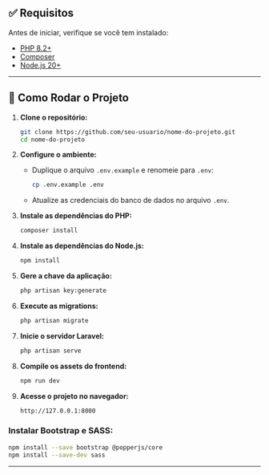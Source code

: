 
## ✅ Requisitos

Antes de iniciar, verifique se você tem instalado:

- [PHP 8.2+](https://www.php.net/)
- [Composer](https://getcomposer.org/)
- [Node.js 20+](https://nodejs.org/)

---

## 🚀 Como Rodar o Projeto

1. **Clone o repositório:**

   ```bash
   git clone https://github.com/seu-usuario/nome-do-projeto.git
   cd nome-do-projeto
   ```

2. **Configure o ambiente:**

   - Duplique o arquivo `.env.example` e renomeie para `.env`:
     ```bash
     cp .env.example .env
     ```
   - Atualize as credenciais do banco de dados no arquivo `.env`.

3. **Instale as dependências do PHP:**

   ```bash
   composer install
   ```

4. **Instale as dependências do Node.js:**

   ```bash
   npm install
   ```

5. **Gere a chave da aplicação:**

   ```bash
   php artisan key:generate
   ```

6. **Execute as migrations:**

   ```bash
   php artisan migrate
   ```

7. **Inicie o servidor Laravel:**

   ```bash
   php artisan serve
   ```

8. **Compile os assets do frontend:**

   ```bash
   npm run dev
   ```

9. **Acesse o projeto no navegador:**

   ```
   http://127.0.0.1:8000
   ```

### Instalar Bootstrap e SASS:

```bash
npm install --save bootstrap @popperjs/core
npm install --save-dev sass
```

---
